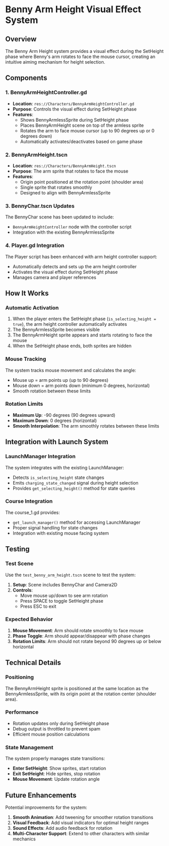 # Benny Arm Height Visual Effect System

## Overview

The Benny Arm Height system provides a visual effect during the SetHeight phase where Benny's arm rotates to face the mouse cursor, creating an intuitive aiming mechanism for height selection.

## Components

### 1. BennyArmHeightController.gd
- **Location**: `res://Characters/BennyArmHeightController.gd`
- **Purpose**: Controls the visual effect during SetHeight phase
- **Features**:
  - Shows BennyArmlessSprite during SetHeight phase
  - Places BennyArmHeight scene on top of the armless sprite
  - Rotates the arm to face mouse cursor (up to 90 degrees up or 0 degrees down)
  - Automatically activates/deactivates based on game phase

### 2. BennyArmHeight.tscn
- **Location**: `res://Characters/BennyArmHeight.tscn`
- **Purpose**: The arm sprite that rotates to face the mouse
- **Features**:
  - Origin point positioned at the rotation point (shoulder area)
  - Single sprite that rotates smoothly
  - Designed to align with BennyArmlessSprite

### 3. BennyChar.tscn Updates
The BennyChar scene has been updated to include:
- `BennyArmHeightController` node with the controller script
- Integration with the existing BennyArmlessSprite

### 4. Player.gd Integration
The Player script has been enhanced with arm height controller support:
- Automatically detects and sets up the arm height controller
- Activates the visual effect during SetHeight phase
- Manages camera and player references

## How It Works

### Automatic Activation
1. When the player enters the SetHeight phase (`is_selecting_height = true`), the arm height controller automatically activates
2. The BennyArmlessSprite becomes visible
3. The BennyArmHeight sprite appears and starts rotating to face the mouse
4. When the SetHeight phase ends, both sprites are hidden

### Mouse Tracking
The system tracks mouse movement and calculates the angle:
- Mouse up = arm points up (up to 90 degrees)
- Mouse down = arm points down (minimum 0 degrees, horizontal)
- Smooth rotation between these limits

### Rotation Limits
- **Maximum Up**: -90 degrees (90 degrees upward)
- **Maximum Down**: 0 degrees (horizontal)
- **Smooth Interpolation**: The arm smoothly rotates between these limits

## Integration with Launch System

### LaunchManager Integration
The system integrates with the existing LaunchManager:
- Detects `is_selecting_height` state changes
- Emits `charging_state_changed` signal during height selection
- Provides `get_selecting_height()` method for state queries

### Course Integration
The course_1.gd provides:
- `get_launch_manager()` method for accessing LaunchManager
- Proper signal handling for state changes
- Integration with existing mouse facing system

## Testing

### Test Scene
Use the `test_benny_arm_height.tscn` scene to test the system:
1. **Setup**: Scene includes BennyChar and Camera2D
2. **Controls**:
   - Move mouse up/down to see arm rotation
   - Press SPACE to toggle SetHeight phase
   - Press ESC to exit

### Expected Behavior
1. **Mouse Movement**: Arm should rotate smoothly to face mouse
2. **Phase Toggle**: Arm should appear/disappear with phase changes
3. **Rotation Limits**: Arm should not rotate beyond 90 degrees up or below horizontal

## Technical Details

### Positioning
The BennyArmHeight sprite is positioned at the same location as the BennyArmlessSprite, with its origin point at the rotation center (shoulder area).

### Performance
- Rotation updates only during SetHeight phase
- Debug output is throttled to prevent spam
- Efficient mouse position calculations

### State Management
The system properly manages state transitions:
- **Enter SetHeight**: Show sprites, start rotation
- **Exit SetHeight**: Hide sprites, stop rotation
- **Mouse Movement**: Update rotation angle

## Future Enhancements

Potential improvements for the system:
1. **Smooth Animation**: Add tweening for smoother rotation transitions
2. **Visual Feedback**: Add visual indicators for optimal height ranges
3. **Sound Effects**: Add audio feedback for rotation
4. **Multi-Character Support**: Extend to other characters with similar mechanics 